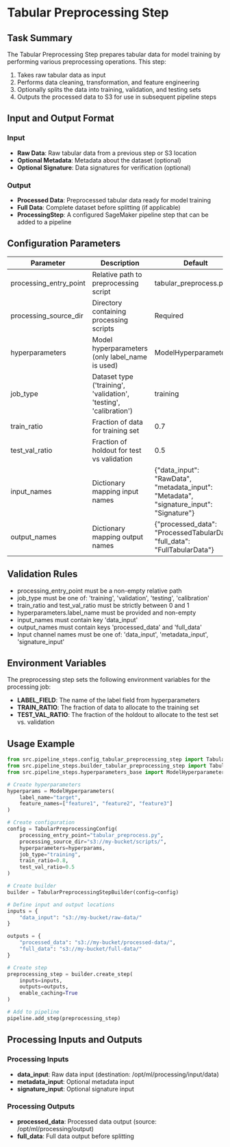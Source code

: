 # Tabular Preprocessing Step

## Task Summary
The Tabular Preprocessing Step prepares tabular data for model training by performing various preprocessing operations. This step:

1. Takes raw tabular data as input
2. Performs data cleaning, transformation, and feature engineering
3. Optionally splits the data into training, validation, and testing sets
4. Outputs the processed data to S3 for use in subsequent pipeline steps

## Input and Output Format

### Input
- **Raw Data**: Raw tabular data from a previous step or S3 location
- **Optional Metadata**: Metadata about the dataset (optional)
- **Optional Signature**: Data signatures for verification (optional)

### Output
- **Processed Data**: Preprocessed tabular data ready for model training
- **Full Data**: Complete dataset before splitting (if applicable)
- **ProcessingStep**: A configured SageMaker pipeline step that can be added to a pipeline

## Configuration Parameters

| Parameter | Description | Default |
|-----------|-------------|---------|
| processing_entry_point | Relative path to preprocessing script | tabular_preprocess.py |
| processing_source_dir | Directory containing processing scripts | Required |
| hyperparameters | Model hyperparameters (only label_name is used) | ModelHyperparameters() |
| job_type | Dataset type ('training', 'validation', 'testing', 'calibration') | training |
| train_ratio | Fraction of data for training set | 0.7 |
| test_val_ratio | Fraction of holdout for test vs validation | 0.5 |
| input_names | Dictionary mapping input names | {"data_input": "RawData", "metadata_input": "Metadata", "signature_input": "Signature"} |
| output_names | Dictionary mapping output names | {"processed_data": "ProcessedTabularData", "full_data": "FullTabularData"} |

## Validation Rules
- processing_entry_point must be a non-empty relative path
- job_type must be one of: 'training', 'validation', 'testing', 'calibration'
- train_ratio and test_val_ratio must be strictly between 0 and 1
- hyperparameters.label_name must be provided and non-empty
- input_names must contain key 'data_input'
- output_names must contain keys 'processed_data' and 'full_data'
- Input channel names must be one of: 'data_input', 'metadata_input', 'signature_input'

## Environment Variables
The preprocessing step sets the following environment variables for the processing job:
- **LABEL_FIELD**: The name of the label field from hyperparameters
- **TRAIN_RATIO**: The fraction of data to allocate to the training set
- **TEST_VAL_RATIO**: The fraction of the holdout to allocate to the test set vs. validation

## Usage Example
```python
from src.pipeline_steps.config_tabular_preprocessing_step import TabularPreprocessingConfig
from src.pipeline_steps.builder_tabular_preprocessing_step import TabularPreprocessingStepBuilder
from src.pipeline_steps.hyperparameters_base import ModelHyperparameters

# Create hyperparameters
hyperparams = ModelHyperparameters(
    label_name="target",
    feature_names=["feature1", "feature2", "feature3"]
)

# Create configuration
config = TabularPreprocessingConfig(
    processing_entry_point="tabular_preprocess.py",
    processing_source_dir="s3://my-bucket/scripts/",
    hyperparameters=hyperparams,
    job_type="training",
    train_ratio=0.8,
    test_val_ratio=0.5
)

# Create builder
builder = TabularPreprocessingStepBuilder(config=config)

# Define input and output locations
inputs = {
    "data_input": "s3://my-bucket/raw-data/"
}

outputs = {
    "processed_data": "s3://my-bucket/processed-data/",
    "full_data": "s3://my-bucket/full-data/"
}

# Create step
preprocessing_step = builder.create_step(
    inputs=inputs,
    outputs=outputs,
    enable_caching=True
)

# Add to pipeline
pipeline.add_step(preprocessing_step)
```

## Processing Inputs and Outputs

### Processing Inputs
- **data_input**: Raw data input (destination: /opt/ml/processing/input/data)
- **metadata_input**: Optional metadata input
- **signature_input**: Optional signature input

### Processing Outputs
- **processed_data**: Processed data output (source: /opt/ml/processing/output)
- **full_data**: Full data output before splitting
